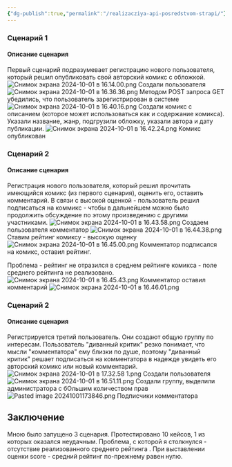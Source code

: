 ```yaml
---
{"dg-publish":true,"permalink":"/realizacziya-api-posredstvom-strapi/"}
---
```


### Сценарий 1
#### Описание сценария
Первый сценарий подразумевает регистрацию нового пользователя, который решил опубликовать свой авторский комикс с обложкой.
![Снимок экрана 2024-10-01 в 16.14.00.png](/img/user/%D0%A1%D0%BD%D0%B8%D0%BC%D0%BE%D0%BA%20%D1%8D%D0%BA%D1%80%D0%B0%D0%BD%D0%B0%202024-10-01%20%D0%B2%2016.14.00.png)
Создали пользователя 
![Снимок экрана 2024-10-01 в 16.36.36.png](/img/user/%D0%A1%D0%BD%D0%B8%D0%BC%D0%BE%D0%BA%20%D1%8D%D0%BA%D1%80%D0%B0%D0%BD%D0%B0%202024-10-01%20%D0%B2%2016.36.36.png)
Методом POST запроса GET убедились, что пользователь зарегистрирован в системе
![Снимок экрана 2024-10-01 в 16.40.16.png](/img/user/%D0%A1%D0%BD%D0%B8%D0%BC%D0%BE%D0%BA%20%D1%8D%D0%BA%D1%80%D0%B0%D0%BD%D0%B0%202024-10-01%20%D0%B2%2016.40.16.png)
Создали комикс  с описанием (которое может использоваться как и содержание комикса). Указали название, жанр, подгрузили обложку, указали автора и дату публикации. 
![Снимок экрана 2024-10-01 в 16.42.24.png](/img/user/%D0%A1%D0%BD%D0%B8%D0%BC%D0%BE%D0%BA%20%D1%8D%D0%BA%D1%80%D0%B0%D0%BD%D0%B0%202024-10-01%20%D0%B2%2016.42.24.png)
Комикс опубликован
### Сценарий 2
#### Описание сценария
Регистрация нового пользователя, который решил прочитать имеющийся комикс (из первого сценария), оценить его, оставить комментарий. В связи с высокой оценкой - пользователь решил подписаться на коммикс - чтобы в дальнейшем можно было продолжить обсуждение по этому произведению с другими участниками. 
![Снимок экрана 2024-10-01 в 16.43.58.png](/img/user/%D0%A1%D0%BD%D0%B8%D0%BC%D0%BE%D0%BA%20%D1%8D%D0%BA%D1%80%D0%B0%D0%BD%D0%B0%202024-10-01%20%D0%B2%2016.43.58.png)
Создаем пользователя комментатор
![Снимок экрана 2024-10-01 в 16.44.38.png](/img/user/%D0%A1%D0%BD%D0%B8%D0%BC%D0%BE%D0%BA%20%D1%8D%D0%BA%D1%80%D0%B0%D0%BD%D0%B0%202024-10-01%20%D0%B2%2016.44.38.png)
Ставим рейтинг комиксу - высокую оценку
![Снимок экрана 2024-10-01 в 16.45.00.png](/img/user/%D0%A1%D0%BD%D0%B8%D0%BC%D0%BE%D0%BA%20%D1%8D%D0%BA%D1%80%D0%B0%D0%BD%D0%B0%202024-10-01%20%D0%B2%2016.45.00.png)
Комментатор подписался на комикс, оставил рейтинг. 

Проблема - рейтинг не отразился в среднем рейтинге комикса - поле среднего рейтинга не реализовано. 
![Снимок экрана 2024-10-01 в 16.45.43.png](/img/user/%D0%A1%D0%BD%D0%B8%D0%BC%D0%BE%D0%BA%20%D1%8D%D0%BA%D1%80%D0%B0%D0%BD%D0%B0%202024-10-01%20%D0%B2%2016.45.43.png)
Комментатор оставил комментарий 
![Снимок экрана 2024-10-01 в 16.46.01.png](/img/user/%D0%A1%D0%BD%D0%B8%D0%BC%D0%BE%D0%BA%20%D1%8D%D0%BA%D1%80%D0%B0%D0%BD%D0%B0%202024-10-01%20%D0%B2%2016.46.01.png)

### Сценарий 2
#### Описание сценария
Регистрируется третий пользователь. Они создают общую группу по интересам. Пользователь "диванный критик" резко понимает, что мысли "комментатора" ему близки по душе, поэтому "диванный критик" решает подписаться на комментатора в надежде увидеть его авторский комикс или новый комментарий. 
![Снимок экрана 2024-10-01 в 17.32.58 1.png](/img/user/%D0%A1%D0%BD%D0%B8%D0%BC%D0%BE%D0%BA%20%D1%8D%D0%BA%D1%80%D0%B0%D0%BD%D0%B0%202024-10-01%20%D0%B2%2017.32.58%201.png)
Создали пользователя
![Снимок экрана 2024-10-01 в 16.51.11.png](/img/user/%D0%A1%D0%BD%D0%B8%D0%BC%D0%BE%D0%BA%20%D1%8D%D0%BA%D1%80%D0%B0%D0%BD%D0%B0%202024-10-01%20%D0%B2%2016.51.11.png)
Создали группу, выделили администратора с бОльшим количеством прав
![Pasted image 20241001173846.png](/img/user/Pasted%20image%2020241001173846.png)
Подписчики комментатора

## Заключение 
Мною было запущено 3 сценария. Протестировано 10 кейсов, 1 из которых оказался неудачным. Проблема, с которой я столкнулся - отсутствие реализованного среднего рейтинга . При выставлении оценки score - средний рейтинг по-прежнему равен нулю.